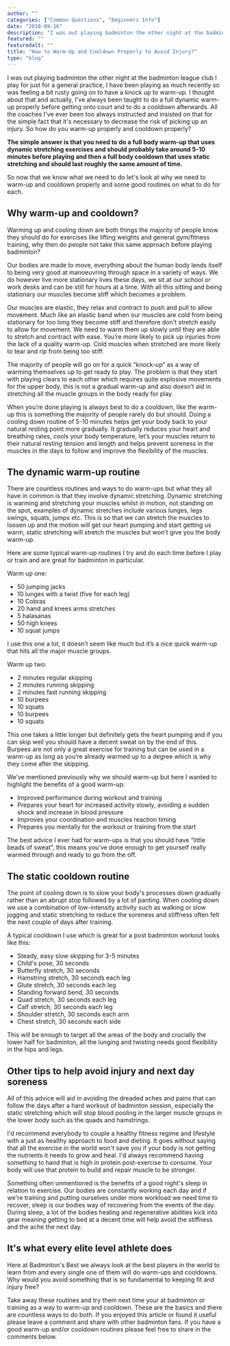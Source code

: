 ```yaml
---
author: ""
categories: ["Common Questions", "Beginners Info"]
date: "2018-09-16"
description: "I was out playing badminton the other night at the badminton league club I play for just for a general practice, I have been playing as much recently so was feeling a bit rusty going on to have a knock up to warm-up. I thought about that and actually, I've always been taught to do a full dynamic warm-up properly before getting onto court and to do a cooldown afterwards. All the coaches I've ever been too always instructed and insisted on that for the simple fact that it's necessary to decrease the risk of picking up an injury. So how do you warm-up properly and cooldown properly?"
featured: ""
featuredalt: ""
title: "How to Warm-Up and Cooldown Properly to Avoid Injury?"
type: "blog"
---
```


I was out playing badminton the other night at the badminton league club I play for just for a general practice, I have been playing as much recently so was feeling a bit rusty going on to have a knock up to warm-up. I thought about that and actually, I've always been taught to do a full dynamic warm-up properly before getting onto court and to do a cooldown afterwards. All the coaches I've ever been too always instructed and insisted on that for the simple fact that it's necessary to decrease the risk of picking up an injury. So how do you warm-up properly and cooldown properly?

**The simple answer is that you need to do a full body warm-up that uses dynamic stretching exercises and should probably take around 5-10 minutes before playing and then a full body cooldown that uses static stretching and should last roughly the same amount of time.**

So now that we know what we need to do let's look at why we need to warm-up and cooldown properly and some good routines on what to do for each.

## Why warm-up and cooldown?

Warming up and cooling down are both things the majority of people know they should do for exercises like lifting weights and general gym/fitness training, why then do people not take this same approach before playing badminton?

Our bodies are made to move, everything about the human body lends itself to being very good at manoeuvring through space in a variety of ways. We do however live more stationary lives these days, we sit at our school or work desks and can be still for hours at a time. With all this sitting and being stationary our muscles become stiff which becomes a problem.

Our muscles are elastic, they relax and contract to push and pull to allow movement. Much like an elastic band when our muscles are cold from being stationary for too long they become stiff and therefore don't stretch easily to allow for movement. We need to warm them up slowly until they are able to stretch and contract with ease. You’re more likely to pick up injuries from the lack of a quality warm-up. Cold muscles when stretched are more likely to tear and rip from being too stiff.

The majority of people will go on for a quick “knock-up” as a way of warming themselves up to get ready to play. The problem is that they start with playing clears to each other which requires quite explosive movements for the upper body, this is not a gradual warm-up and also doesn’t aid in stretching all the muscle groups in the body ready for play.

When you’re done playing is always best to do a cooldown, like the warm-up this is something the majority of people rarely do but should. Doing a cooling down routine of 5-10 minutes helps get your body back to your natural resting point more gradually. It gradually reduces your heart and breathing rates, cools your body temperature, let’s your muscles return to their natural resting tension and length and helps prevent soreness in the muscles in the days to follow and improve the flexibility of the muscles.

## The dynamic warm-up routine

There are countless routines and ways to do warm-ups but what they all have in common is that they involve dynamic stretching. Dynamic stretching is warming and stretching your muscles whilst in motion, not standing on the spot, examples of dynamic stretches include various lunges, legs swings, squats, jumps etc. This is so that we can stretch the muscles to loosen up and the motion will get our heart pumping and start getting us warm, static stretching will stretch the muscles but won't give you the body warm-up.

Here are some typical warm-up routines I try and do each time before I play or train and are great for badminton in particular.

Warm up one:

- 50 jumping jacks
- 10 lunges with a twist (five for each leg)
- 10 Cobras
- 20 hand and knees arms stretches
- 5 halasanas
- 50 high knees
- 10 squat jumps

I use this one a lot, it doesn’t seem like much but it’s a nice quick warm-up that hits all the major muscle groups.

Warm up two:

- 2 minutes regular skipping
- 2 minutes running skipping
- 2 minutes fast running skipping
- 10 burpees
- 10 squats
- 10 burpees
- 10 squats

This one takes a little longer but definitely gets the heart pumping and if you can skip well you should have a decent sweat on by the end of this. Burpees are not only a great exercise for training but can be used in a warm-up as long as you’re already warmed up to a degree which is why they come after the skipping.

We’ve mentioned previously why we should warm-up but here I wanted to highlight the benefits of a good warm-up:

- Improved performance during workout and training
- Prepares your heart for increased activity slowly, avoiding a sudden shock and increase in blood pressure
- Improves your coordination and muscles reaction timing
- Prepares you mentally for the workout or training from the start

The best advice I ever had for warm-ups is that you should have “little beads of sweat”, this means you’ve done enough to get yourself really warmed through and ready to go from the off.

## The static cooldown routine

The point of cooling down is to slow your body's processes down gradually rather than an abrupt stop followed by a lot of panting. When cooling down we use a combination of low-intensity activity such as walking or slow jogging and static stretching to reduce the soreness and stiffness often felt the next couple of days after training.

A typical cooldown I use which is great for a post badminton workout looks like this:

- Steady, easy slow skipping for 3-5 minutes
- Child's pose, 30 seconds
- Butterfly stretch, 30 seconds
- Hamstring stretch, 30 seconds each leg
- Glute stretch, 30 seconds each leg
- Standing forward bend, 30 seconds
- Quad stretch, 30 seconds each leg
- Calf stretch, 30 seconds each leg
- Shoulder stretch, 30 seconds each arm
- Chest stretch, 30 seconds each side

This will be enough to target all the areas of the body and crucially the lower half for badminton, all the lunging and twisting needs good flexibility in the hips and legs.

## Other tips to help avoid injury and next day soreness

All of this advice will aid in avoiding the dreaded aches and pains that can follow the days after a hard workout of badminton session, especially the static stretching which will stop blood pooling in the larger muscle groups in the lower body such as the quads and hamstrings.

I'd recommend everybody to couple a healthy fitness regime and lifestyle with a just as healthy approach to food and dieting. It goes without saying that all the exercise in the world won't save you if your body is not getting the nutrients it needs to grow and heal. I'd always recommend having something to hand that is high in protein post-exercise to consume. Your body will use that protein to build and repair muscle to be stronger.

Something often unmentioned is the benefits of a good night's sleep in relation to exercise. Our bodies are constantly working each day and if we're training and putting ourselves under more workload we need time to recover, sleep is our bodies way of recovering from the events of the day. During sleep, a lot of the bodies healing and regenerative abilities kick into gear meaning getting to bed at a decent time will help avoid the stiffness and the ache the next day.

## It's what every elite level athlete does

Here at Badminton's Best we always look at the best players in the world to learn from and every single one of them will do warm-ups and cooldowns. Why would you avoid something that is so fundamental to keeping fit and injury free?

Take away these routines and try them next time your at badminton or training as a way to warm-up and cooldown. These are the basics and there are countless ways to do both. If you enjoyed this article or found it useful please leave a comment and share with other badminton fans. If you have a good warm-up and/or cooldown routines please feel free to share in the comments below.
